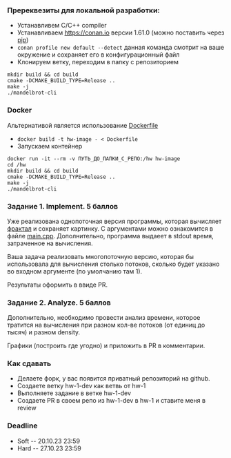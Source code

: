 ### Пререквезиты для локальной разработки:

* Устанавливем C/C++ compiler
* Устанавливаем https://conan.io версии 1.61.0 (можно поставить через [pip](https://docs.conan.io/en/latest/installation.html#install-with-pip-recommended))
* `conan profile new default --detect` данная команда смотрит на ваше окружение и сохраняет его в конфигурационный файл
* Клонируем ветку, переходим в папку с репозиторием
```shell
mkdir build && cd build
cmake -DCMAKE_BUILD_TYPE=Release ..
make -j
./mandelbrot-cli
```
### Docker

Альтернативой является использование [Dockerfile](Dockerfile)
* `docker build -t hw-image - < Dockerfile`
* Запускаем контейнер
```shell
docker run -it --rm -v ПУТЬ_ДО_ПАПКИ_С_РЕПО:/hw hw-image
cd /hw
mkdir build && cd build
cmake -DCMAKE_BUILD_TYPE=Release ..
make -j
./mandelbrot-cli
```

### Задание 1. Implement. 5 баллов

Уже реализована однопоточная версия программы, которая вычисляет [фрактал](https://ru.wikipedia.org/wiki/Множество_Мандельброта) и сохраняет картинку.
С аргументами можно ознакомится в файле [main.cpp](src/cli/main.cpp). Дополнительно, программа выдаеет в stdout время, затраченное на вычисления.

Ваша задача реализовать многопоточную версию, которая бы использовала для вычисления столько потоков, сколько будет указано во входном аргументе (по умолчанию там 1).

Результаты оформить в ввиде PR.

### Задание 2. Analyze. 5 баллов

Дополнительно, необходимо провести анализ времени, которое тратится на вычисления при разном кол-ве потоков (от единиц до тысяч) и разном density.

Графики (построить где угодно) и приложить в PR в комментарии.

### Как сдавать
* Делаете форк, у вас появится приватный репозиторий на github.
* Создаете ветку hw-1-dev как ветвь от hw-1
* Выполняете задание в ветке hw-1-dev
* Создаете PR в своем репо из hw-1-dev в hw-1 и ставите меня в review

### Deadline

* Soft -- 20.10.23 23:59
* Hard -- 27.10.23 23:59
